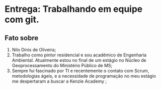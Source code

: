# Entrega: Trabalhando em equipe com git.

## Fato sobre <Nilo>

1. Nilo Dinis de Oliveira;
2. Trabalho como pintor residencial e sou acadêmico de Engenharia Ambiental. Atualmente estou no final de um estágio no Núcleo de Geoprocessamento do Ministério Público de MS;
3. Sempre fui fascinado por TI e recentemente o contato com Scrum, metodologias ágeis, e a  necessidade de programação no meu estágio me despertaram a buscar a Kenzie Academy  ;


